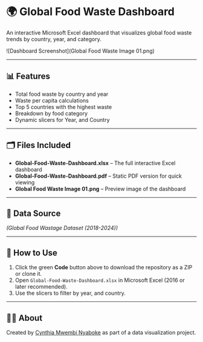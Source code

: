 # 🌍 Global Food Waste Dashboard

An interactive Microsoft Excel dashboard that visualizes global food waste trends by country, year, and category.

![Dashboard Screenshot](Global Food Waste Image 01.png)

---

## 📊 Features
- Total food waste by country and year
- Waste per capita calculations
- Top 5 countries with the highest waste
- Breakdown by food category
- Dynamic slicers for Year, and Country

---

## 🗂 Files Included
- **Global-Food-Waste-Dashboard.xlsx** – The full interactive Excel dashboard  
- **Global-Food-Waste-Dashboard.pdf** – Static PDF version for quick viewing  
- **Global Food Waste Image 01.png** – Preview image of the dashboard  

---

## 📑 Data Source
*(Global Food Wastage Dataset (2018-2024))*

---

## 📝 How to Use
1. Click the green **Code** button above to download the repository as a ZIP or clone it.
2. Open `Global-Food-Waste-Dashboard.xlsx` in Microsoft Excel (2016 or later recommended).
3. Use the slicers to filter by year, and country.

---

## 🧑‍💻 About
Created by [Cynthia Mwembi Nyaboke](www.linkedin.com/in/cynthia-mwembi-40093825b) as part of a data visualization project.
